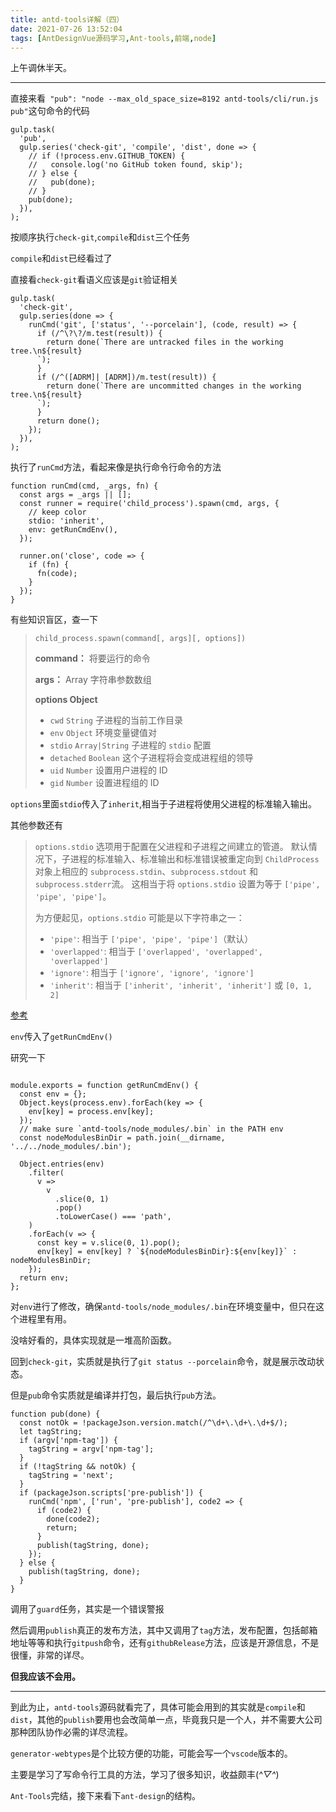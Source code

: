 ```yaml
---
title: antd-tools详解（四）
date: 2021-07-26 13:52:04
tags: [AntDesignVue源码学习,Ant-tools,前端,node]
---
```


上午调休半天。

---

直接来看` "pub": "node --max_old_space_size=8192 antd-tools/cli/run.js pub"`这句命令的代码

```
gulp.task(
  'pub',
  gulp.series('check-git', 'compile', 'dist', done => {
    // if (!process.env.GITHUB_TOKEN) {
    //   console.log('no GitHub token found, skip');
    // } else {
    //   pub(done);
    // }
    pub(done);
  }),
);
```

按顺序执行`check-git`,`compile`和`dist`三个任务

`compile`和`dist`已经看过了

直接看`check-git`看语义应该是`git`验证相关

```
gulp.task(
  'check-git',
  gulp.series(done => {
    runCmd('git', ['status', '--porcelain'], (code, result) => {
      if (/^\?\?/m.test(result)) {
        return done(`There are untracked files in the working tree.\n${result}
      `);
      }
      if (/^([ADRM]| [ADRM])/m.test(result)) {
        return done(`There are uncommitted changes in the working tree.\n${result}
      `);
      }
      return done();
    });
  }),
);
```

执行了`runCmd`方法，看起来像是执行命令行命令的方法

```
function runCmd(cmd, _args, fn) {
  const args = _args || [];
  const runner = require('child_process').spawn(cmd, args, {
    // keep color
    stdio: 'inherit',
    env: getRunCmdEnv(),
  });

  runner.on('close', code => {
    if (fn) {
      fn(code);
    }
  });
}
```

有些知识盲区，查一下

> `child_process.spawn(command[, args][, options])`
>
> **command：** 将要运行的命令
>
> **args：** Array 字符串参数数组
>
> **options Object**
>
> - `cwd` `String` 子进程的当前工作目录
> - `env` `Object` 环境变量键值对
> - `stdio` `Array|String` 子进程的 `stdio` 配置
> - `detached` `Boolean` 这个子进程将会变成进程组的领导
> - `uid` `Number` 设置用户进程的 ID
> - `gid` `Number` 设置进程组的 ID

`options`里面`stdio`传入了`inherit`,相当于子进程将使用父进程的标准输入输出。

其他参数还有

>`options.stdio` 选项用于配置在父进程和子进程之间建立的管道。 默认情况下，子进程的标准输入、标准输出和标准错误被重定向到 `ChildProcess`对象上相应的 `subprocess.stdin`、`subprocess.stdout` 和 `subprocess.stderr`流。 这相当于将 `options.stdio` 设置为等于 `['pipe', 'pipe', 'pipe']`。
>
>为方便起见，`options.stdio` 可能是以下字符串之一：
>
>- `'pipe'`: 相当于 `['pipe', 'pipe', 'pipe']`（默认）
>- `'overlapped'`: 相当于 `['overlapped', 'overlapped', 'overlapped']`
>- `'ignore'`: 相当于 `['ignore', 'ignore', 'ignore']`
>- `'inherit'`: 相当于 `['inherit', 'inherit', 'inherit']` 或 `[0, 1, 2]`

[参考](http://nodejs.cn/api/child_process.html#child_process_event_spawn)

`env`传入了`getRunCmdEnv()`

研究一下

```

module.exports = function getRunCmdEnv() {
  const env = {};
  Object.keys(process.env).forEach(key => {
    env[key] = process.env[key];
  });
  // make sure `antd-tools/node_modules/.bin` in the PATH env
  const nodeModulesBinDir = path.join(__dirname, '../../node_modules/.bin');

  Object.entries(env)
    .filter(
      v =>
        v
          .slice(0, 1)
          .pop()
          .toLowerCase() === 'path',
    )
    .forEach(v => {
      const key = v.slice(0, 1).pop();
      env[key] = env[key] ? `${nodeModulesBinDir}:${env[key]}` : nodeModulesBinDir;
    });
  return env;
};
```

对`env`进行了修改，确保`antd-tools/node_modules/.bin`在环境变量中，但只在这个进程里有用。

没啥好看的，具体实现就是一堆高阶函数。

回到`check-git`，实质就是执行了`git status --porcelain`命令，就是展示改动状态。

但是`pub`命令实质就是编译并打包，最后执行`pub`方法。

```
function pub(done) {
  const notOk = !packageJson.version.match(/^\d+\.\d+\.\d+$/);
  let tagString;
  if (argv['npm-tag']) {
    tagString = argv['npm-tag'];
  }
  if (!tagString && notOk) {
    tagString = 'next';
  }
  if (packageJson.scripts['pre-publish']) {
    runCmd('npm', ['run', 'pre-publish'], code2 => {
      if (code2) {
        done(code2);
        return;
      }
      publish(tagString, done);
    });
  } else {
    publish(tagString, done);
  }
}
```

调用了`guard`任务，其实是一个错误警报

然后调用`publish`真正的发布方法，其中又调用了`tag`方法，发布配置，包括邮箱地址等等和执行`gitpush`命令，还有`githubRelease`方法，应该是开源信息，不是很懂，非常的详尽。

**但我应该不会用。**

---

到此为止，`antd-tools`源码就看完了，具体可能会用到的其实就是`compile`和`dist`，其他的`publish`要用也会改简单一点，毕竟我只是一个人，并不需要大公司那种团队协作必需的详尽流程。

`generator-webtypes`是个比较方便的功能，可能会写一个`vscode`版本的。



主要是学习了写命令行工具的方法，学习了很多知识，收益颇丰(*^▽^*)

`Ant-Tools`完结，接下来看下`ant-design`的结构。
